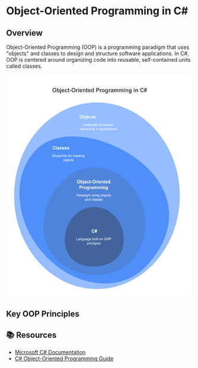 # Object-Oriented Programming in C#

## Overview
Object-Oriented Programming (OOP) is a programming paradigm that uses "objects" and classes to design and structure software applications. In C#, OOP is centered around organizing code into reusable, self-contained units called classes.

<kbd>
  <img src="https://github.com/MinenhleNkosi/Master-Design-Patterns-SOLID-Principles-in-C-Sharp/blob/main/Images/0.png" height="600" width="1000" />
</kbd>

## Key OOP Principles

## 📚 Resources
- [Microsoft C# Documentation](https://docs.microsoft.com/en-us/dotnet/csharp/)
- [C# Object-Oriented Programming Guide](https://docs.microsoft.com/en-us/dotnet/csharp/programming-guide/concepts/object-oriented-programming)
